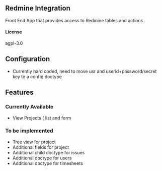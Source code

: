 ## Redmine Integration

Front End App that provides access to Redmine tables and actions

#### License

agpl-3.0


## Configuration

* Currently hard coded, need to move usr and userid+password/secret key to a config doctype

## Features

### Currently Available

* View Projects ( list and form 

### To be implemented

* Tree view for project
* Additional fields for project
* Additional child doctype for issues
* Additional doctype for users
* Additional doctype for timesheets


